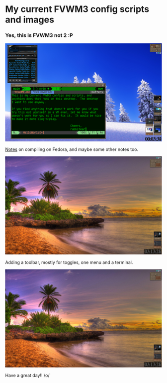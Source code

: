 # My current FVWM3 config scripts and images
### Yes, this is FVWM3 not 2 :P

![Screenshot1](./Pixmap/ss2.png)

[Notes](./dev/Notes.md) on compiling on Fedora, and maybe some other notes too.

![Screenshot2](./Pixmap/ss3.png)

Adding a toolbar, mostly for toggles, one menu and a terminal.

![Screenshot2](./Pixmap/ss3.png)

Have a great day!! \o/

